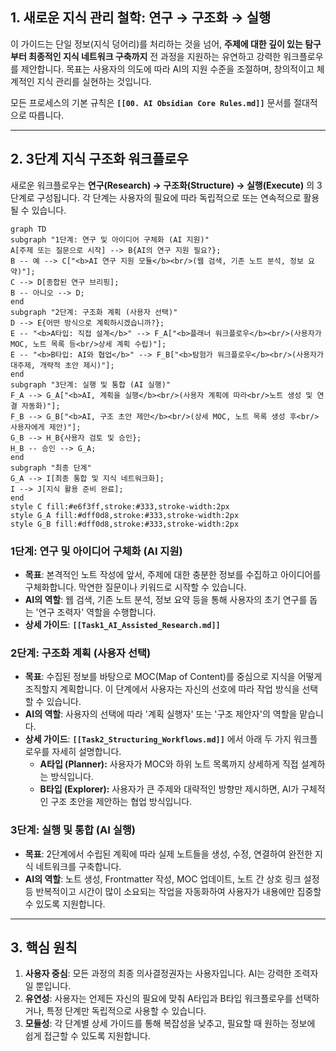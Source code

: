 ## 1. 새로운 지식 관리 철학: 연구 → 구조화 → 실행

이 가이드는 단일 정보(지식 덩어리)를 처리하는 것을 넘어, **주제에 대한 깊이 있는 탐구부터 최종적인 지식 네트워크 구축까지** 전 과정을 지원하는 유연하고 강력한 워크플로우를 제안합니다. 목표는 사용자의 의도에 따라 AI의 지원 수준을 조절하며, 창의적이고 체계적인 지식 관리를 실현하는 것입니다.

모든 프로세스의 기본 규칙은 **`[[00. AI Obsidian Core Rules.md]]`** 문서를 절대적으로 따릅니다.

---

## 2. 3단계 지식 구조화 워크플로우

새로운 워크플로우는 **연구(Research) → 구조화(Structure) → 실행(Execute)** 의 3단계로 구성됩니다. 각 단계는 사용자의 필요에 따라 독립적으로 또는 연속적으로 활용될 수 있습니다.


```mermaid
graph TD
subgraph "1단계: 연구 및 아이디어 구체화 (AI 지원)"
A[주제 또는 질문으로 시작] --> B{AI의 연구 지원 필요?};
B -- 예 --> C["<b>AI 연구 지원 모듈</b><br/>(웹 검색, 기존 노트 분석, 정보 요약)"];
C --> D[종합된 연구 브리핑];
B -- 아니오 --> D;
end
subgraph "2단계: 구조화 계획 (사용자 선택)"
D --> E{어떤 방식으로 계획하시겠습니까?};
E -- "<b>A타입: 직접 설계</b>" --> F_A["<b>플래너 워크플로우</b><br/>(사용자가 MOC, 노트 목록 등<br/>상세 계획 수립)"];
E -- "<b>B타입: AI와 협업</b>" --> F_B["<b>탐험가 워크플로우</b><br/>(사용자가 대주제, 개략적 초안 제시)"];
end
subgraph "3단계: 실행 및 통합 (AI 실행)"
F_A --> G_A["<b>AI, 계획을 실행</b><br/>(사용자 계획에 따라<br/>노트 생성 및 연결 자동화)"];
F_B --> G_B["<b>AI, 구조 초안 제안</b><br/>(상세 MOC, 노트 목록 생성 후<br/>사용자에게 제안)"];
G_B --> H_B{사용자 검토 및 승인};
H_B -- 승인 --> G_A;
end
subgraph "최종 단계"
G_A --> I[최종 통합 및 지식 네트워크화];
I --> J[지식 활용 준비 완료];
end
style C fill:#e6f3ff,stroke:#333,stroke-width:2px
style G_A fill:#dff0d8,stroke:#333,stroke-width:2px
style G_B fill:#dff0d8,stroke:#333,stroke-width:2px
```

### 1단계: 연구 및 아이디어 구체화 (AI 지원)

- **목표**: 본격적인 노트 작성에 앞서, 주제에 대한 충분한 정보를 수집하고 아이디어를 구체화합니다. 막연한 질문이나 키워드로 시작할 수 있습니다.
- **AI의 역할**: 웹 검색, 기존 노트 분석, 정보 요약 등을 통해 사용자의 초기 연구를 돕는 '연구 조력자' 역할을 수행합니다.
- **상세 가이드**: **`[[Task1_AI_Assisted_Research.md]]`**

### 2단계: 구조화 계획 (사용자 선택)

- **목표**: 수집된 정보를 바탕으로 MOC(Map of Content)를 중심으로 지식을 어떻게 조직할지 계획합니다. 이 단계에서 사용자는 자신의 선호에 따라 작업 방식을 선택할 수 있습니다.
- **AI의 역할**: 사용자의 선택에 따라 '계획 실행자' 또는 '구조 제안자'의 역할을 맡습니다.
- **상세 가이드**: **`[[Task2_Structuring_Workflows.md]]`** 에서 아래 두 가지 워크플로우를 자세히 설명합니다.
    - **A타입 (Planner):** 사용자가 MOC와 하위 노트 목록까지 상세하게 직접 설계하는 방식입니다.
    - **B타입 (Explorer):** 사용자가 큰 주제와 대략적인 방향만 제시하면, AI가 구체적인 구조 초안을 제안하는 협업 방식입니다.

### 3단계: 실행 및 통합 (AI 실행)

- **목표**: 2단계에서 수립된 계획에 따라 실제 노트들을 생성, 수정, 연결하여 완전한 지식 네트워크를 구축합니다.
- **AI의 역할**: 노트 생성, Frontmatter 작성, MOC 업데이트, 노트 간 상호 링크 설정 등 반복적이고 시간이 많이 소요되는 작업을 자동화하여 사용자가 내용에만 집중할 수 있도록 지원합니다.

---

## 3. 핵심 원칙

1.  **사용자 중심**: 모든 과정의 최종 의사결정권자는 사용자입니다. AI는 강력한 조력자일 뿐입니다.
2.  **유연성**: 사용자는 언제든 자신의 필요에 맞춰 A타입과 B타입 워크플로우를 선택하거나, 특정 단계만 독립적으로 사용할 수 있습니다.
3.  **모듈성**: 각 단계별 상세 가이드를 통해 복잡성을 낮추고, 필요할 때 원하는 정보에 쉽게 접근할 수 있도록 지원합니다.
